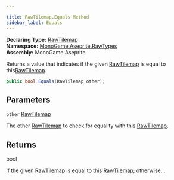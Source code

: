 ```yaml
---

title: RawTilemap.Equals Method
sidebar_label: Equals
---
```

**Declaring Type:** [RawTilemap](../)  
**Namespace:** [MonoGame.Aseprite.RawTypes](../../)  
**Assembly:** MonoGame.Aseprite

Returns a value that indicates if the given [RawTilemap](../) is equal to this[RawTilemap](../).

```csharp
public bool Equals(RawTilemap other);
```

## Parameters

`other`  [RawTilemap](../)

The other [RawTilemap](../) to check for equality with this [RawTilemap](../).

## Returns

bool

 if the given [RawTilemap](../) is equal to this [RawTilemap](../); otherwise, .


